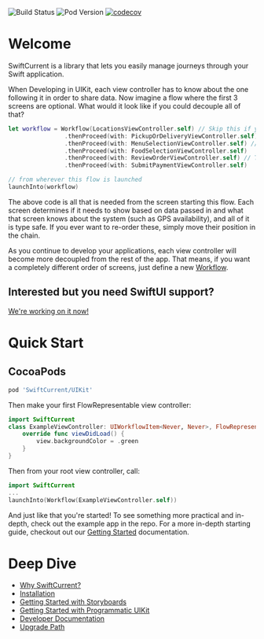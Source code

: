 ![Build Status](https://github.com/wwt/SwiftCurrent/actions/workflows/CI.yml/badge.svg?branch=main)
![Pod Version](https://img.shields.io/cocoapods/v/SwiftCurrent.svg?style=popout)
[![codecov](https://codecov.io/gh/wwt/SwiftCurrent/branch/main/graph/badge.svg?token=04Q5KSHict)](https://codecov.io/gh/wwt/SwiftCurrent)

# Welcome

SwiftCurrent is a library that lets you easily manage journeys through your Swift application.

When Developing in UIKit, each view controller has to know about the one following it in order to share data.  Now imagine a flow where the first 3 screens are optional.  What would it look like if you could decouple all of that?

```swift
let workflow = Workflow(LocationsViewController.self) // Skip this if you have GPS
                .thenProceed(with: PickupOrDeliveryViewController.self) // Skip this if you only have 1 choice
                .thenProceed(with: MenuSelectionViewController.self) // Skip this for new stores
                .thenProceed(with: FoodSelectionViewController.self)
                .thenProceed(with: ReviewOrderViewController.self) // This lets you edit anything you've already picked
                .thenProceed(with: SubmitPaymentViewController.self)

// from wherever this flow is launched
launchInto(workflow)
```
The above code is all that is needed from the screen starting this flow. Each screen determines if it needs to show based on data passed in and what that screen knows about the system (such as GPS availability), and all of it is type safe. If you ever want to re-order these, simply move their position in the chain.

As you continue to develop your applications, each view controller will become more decoupled from the rest of the app.  That means, if you want a completely different order of screens, just define a new [Workflow](https://wwt.github.io/SwiftCurrent/Classes/Workflow.html).

## Interested but you need SwiftUI support?
[We're working on it now!](https://github.com/wwt/SwiftCurrent/milestone/2)

# Quick Start
## CocoaPods
```ruby
pod 'SwiftCurrent/UIKit'
```
Then make your first FlowRepresentable view controller:
```swift
import SwiftCurrent
class ExampleViewController: UIWorkflowItem<Never, Never>, FlowRepresentable {
    override func viewDidLoad() {
        view.backgroundColor = .green
    }
}
```
Then from your root view controller, call: 
```swift
import SwiftCurrent
...
launchInto(Workflow(ExampleViewController.self))
```

And just like that you're started!  To see something more practical and in-depth, check out the example app in the repo.  For a more in-depth starting guide, checkout out our [Getting Started](https://github.com/wwt/SwiftCurrent/wiki/getting-started) documentation.

# Deep Dive
- [Why SwiftCurrent?](https://github.com/wwt/SwiftCurrent/wiki/Why-This-Library%3F)
- [Installation](https://github.com/wwt/SwiftCurrent/wiki/Installation)
- [Getting Started with Storyboards](https://github.com/wwt/SwiftCurrent/wiki/getting-started)
- [Getting Started with Programmatic UIKit](https://github.com/wwt/SwiftCurrent/wiki/Getting-Started-with-Programmatic-UIKit)
- [Developer Documentation](https://wwt.github.io/SwiftCurrent/index.html)
- [Upgrade Path](https://github.com/wwt/SwiftCurrent/blob/main/UPGRADE_PATH.md)
